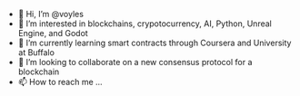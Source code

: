 - 👋 Hi, I’m @voyles
- 👀 I’m interested in blockchains, crypotocurrency, AI, Python, Unreal Engine, and Godot
- 🌱 I’m currently learning smart contracts through Coursera and University at Buffalo
- 💞️ I’m looking to collaborate on a new consensus protocol for a blockchain
- 📫 How to reach me ...

<!---
voyles/voyles is a ✨ special ✨ repository because its `README.md` (this file) appears on your GitHub profile.
You can click the Preview link to take a look at your changes.
--->
